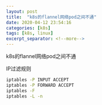```yaml
---
layout: post
title:  "k8s的flannel网络pod之间不通"
date: 2020-04-12 23:54:16
categories: [k8s]
tags: [k8s, linux]
excerpt_separator: <!--more-->
---
```

k8s的flannel网络pod之间不通
<!--more-->


IP过滤规则
```bash
iptables -P INPUT ACCEPT
iptables -P FORWARD ACCEPT
iptables -F
iptables -L -n
```